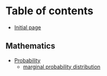 # Table of contents

* [Initial page](README.md)

## Mathematics

* [Probability](mathematics/probability/README.md)
  * [marginal probability distribution](mathematics/probability/marginal-probability-distribution.md)

